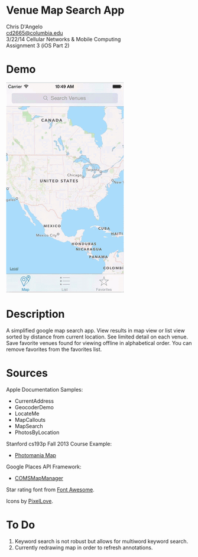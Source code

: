 Venue Map Search App
===================

Chris D'Angelo  
cd2665@columbia.edu  
3/22/14
Cellular Networks & Mobile Computing  
Assignment 3 (iOS Part 2)

Demo
====
![alt tag](github-assets/quick-tour.gif)

Description
==========

A simplified google map search app. View results in map view or list view sorted by distance from current location. 
See limited detail on each venue. Save favorite venues found for viewing offline in alphabetical order.
You can remove favorites from the favorites list.

Sources
=======

Apple Documentation Samples:  
* CurrentAddress  
* GeocoderDemo  
* LocateMe  
* MapCallouts  
* MapSearch  
* PhotosByLocation  

Stanford cs193p Fall 2013 Course Example:  
* [Photomania Map](http://www.stanford.edu/class/cs193p/cgi-bin/drupal/downloads-2013-winter)
    
Google Places API Framework:  
* [COMSMapManager](https://github.com/williamFalcon/6998GoogleMapsFramework)

Star rating font from [Font Awesome](http://fortawesome.github.io/Font-Awesome/).

Icons by [PixelLove](http://www.pixellove.com).


To Do
=====

1.  Keyword search is not robust but allows for multiword keyword search.
2.  Currently redrawing map in order to refresh annotations.
